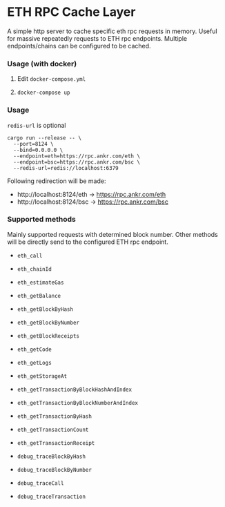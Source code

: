 # ETH RPC Cache Layer
A simple http server to cache specific eth rpc requests in memory. Useful for massive repeatedly requests to ETH rpc endpoints. 
Multiple endpoints/chains can be configured to be cached.

### Usage (with docker)

1. Edit `docker-compose.yml`

2. `docker-compose up`
### Usage
`redis-url` is optional

```shell
cargo run --release -- \
  --port=8124 \
  --bind=0.0.0.0 \
  --endpoint=eth=https://rpc.ankr.com/eth \
  --endpoint=bsc=https://rpc.ankr.com/bsc \
  --redis-url=redis://localhost:6379
```
Following redirection will be made:
* http://localhost:8124/eth -> https://rpc.ankr.com/eth
* http://localhost:8124/bsc -> https://rpc.ankr.com/bsc

### Supported methods
Mainly supported requests with determined block number. Other methods will be directly send to the configured ETH rpc endpoint.

- `eth_call`
- `eth_chainId`
- `eth_estimateGas`
- `eth_getBalance`
- `eth_getBlockByHash`
- `eth_getBlockByNumber`
- `eth_getBlockReceipts`
- `eth_getCode`
- `eth_getLogs`
- `eth_getStorageAt`
- `eth_getTransactionByBlockHashAndIndex`
- `eth_getTransactionByBlockNumberAndIndex`
- `eth_getTransactionByHash`
- `eth_getTransactionCount`
- `eth_getTransactionReceipt`

- `debug_traceBlockByHash`
- `debug_traceBlockByNumber`
- `debug_traceCall`
- `debug_traceTransaction`